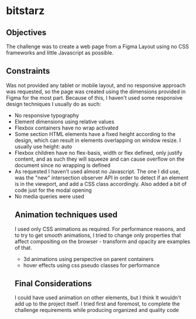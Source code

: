 # bitstarz

<h2>Objectives</h2>
<p>The challenge was to create a web page from a Figma Layout using no CSS frameworks and little Javascript as possible. </p>

<h2>Constraints</h2>

<p>Was not provided any tablet or mobile layout, and no responsive approach was requested, so the page was created using the dimensions provided in Figma for the most part. Because of this, I haven't used some responsive design techniques I usually do as such: </p>
<ul>
  <li>No responsive typography</li>
  <li>Element dimensions using relative values</li>
  <li>Flexbox containers have no wrap activated </li>
  <li>Some section HTML elements have a fixed height according to the design, which can result in elements overlapping on window resize. I usually use height: auto</li>
  <li>Flexbox children have no flex-basis, width or flex defined, only justify content, and as such they will squeeze and can cause overflow on the document since no wrapping is defined</li>
  <li>As requested I haven't used almost no Javascript. The one I did use, was the "new" intersection observer API in order to detect if an element is in the viewport, and add a CSS class accordingly. Also added a bit of code just for the modal opening</li>
  <li>No media queries were used</li>
  
<h2>Animation techniques used</h2>
  <p>I used only CSS animations as required. For performance reasons, and to try to get smooth animations, I tried to change only properties that affect compositing on the browser - transform and opacity are examples of that.</p>
  <ul>
    <li>3d animations using perspective on parent containers</li>
    <li>hover effects using css pseudo classes for performance</li>
  </ul>
  
<h2>Final Considerations</h2>
  <p>I could have used animation on other elements, but I think It wouldn't add up to the project itself. I tried first and foremost, to complete the challenge requirements while producing organized and quality code</p>
  
  




</ul>
